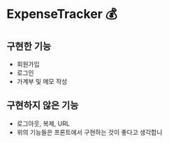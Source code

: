# ExpenseTracker 💰

## 구현한 기능
- 회원가입
- 로그인
- 가계부 및 메모 작성

## 구현하지 않은 기능
- 로그아웃, 복제, URL
- 위의 기능들은 프론트에서 구현하는 것이 좋다고 생각합니
